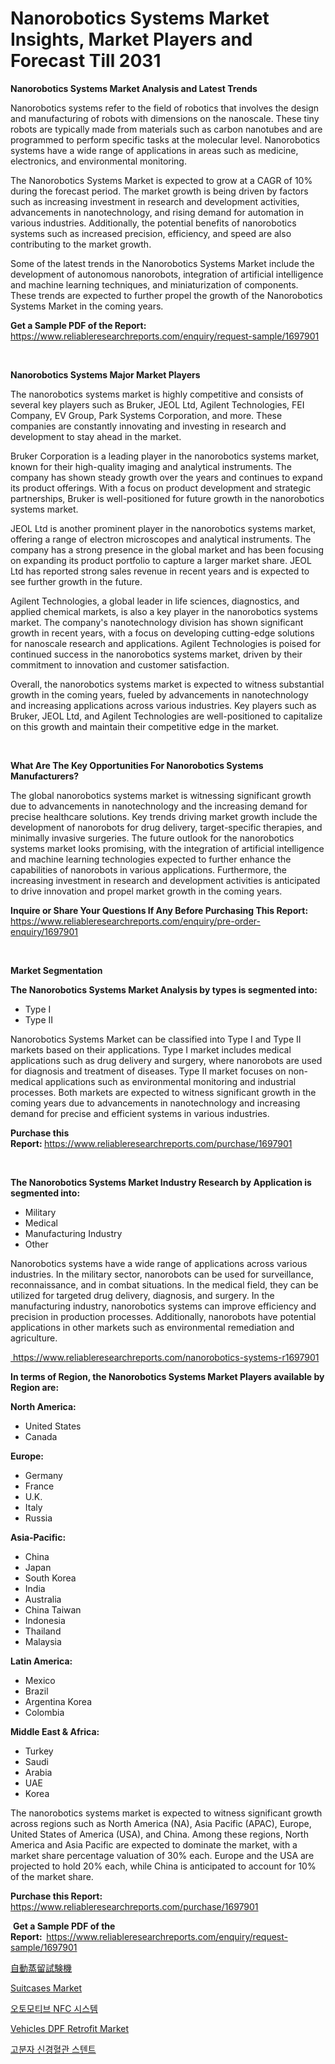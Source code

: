 <p><h1>Nanorobotics Systems Market Insights, Market Players and Forecast Till 2031</h1></p><p><strong>Nanorobotics Systems Market Analysis and Latest Trends</strong></p>
<p><p>Nanorobotics systems refer to the field of robotics that involves the design and manufacturing of robots with dimensions on the nanoscale. These tiny robots are typically made from materials such as carbon nanotubes and are programmed to perform specific tasks at the molecular level. Nanorobotics systems have a wide range of applications in areas such as medicine, electronics, and environmental monitoring.</p><p>The Nanorobotics Systems Market is expected to grow at a CAGR of 10% during the forecast period. The market growth is being driven by factors such as increasing investment in research and development activities, advancements in nanotechnology, and rising demand for automation in various industries. Additionally, the potential benefits of nanorobotics systems such as increased precision, efficiency, and speed are also contributing to the market growth.</p><p>Some of the latest trends in the Nanorobotics Systems Market include the development of autonomous nanorobots, integration of artificial intelligence and machine learning techniques, and miniaturization of components. These trends are expected to further propel the growth of the Nanorobotics Systems Market in the coming years.</p></p>
<p><strong>Get a Sample PDF of the Report:&nbsp;</strong> <a href="https://www.reliableresearchreports.com/enquiry/request-sample/1697901">https://www.reliableresearchreports.com/enquiry/request-sample/1697901</a></p>
<p>&nbsp;</p>
<p><strong>Nanorobotics Systems Major Market Players</strong></p>
<p><p>The nanorobotics systems market is highly competitive and consists of several key players such as Bruker, JEOL Ltd, Agilent Technologies, FEI Company, EV Group, Park Systems Corporation, and more. These companies are constantly innovating and investing in research and development to stay ahead in the market.</p><p>Bruker Corporation is a leading player in the nanorobotics systems market, known for their high-quality imaging and analytical instruments. The company has shown steady growth over the years and continues to expand its product offerings. With a focus on product development and strategic partnerships, Bruker is well-positioned for future growth in the nanorobotics systems market.</p><p>JEOL Ltd is another prominent player in the nanorobotics systems market, offering a range of electron microscopes and analytical instruments. The company has a strong presence in the global market and has been focusing on expanding its product portfolio to capture a larger market share. JEOL Ltd has reported strong sales revenue in recent years and is expected to see further growth in the future.</p><p>Agilent Technologies, a global leader in life sciences, diagnostics, and applied chemical markets, is also a key player in the nanorobotics systems market. The company's nanotechnology division has shown significant growth in recent years, with a focus on developing cutting-edge solutions for nanoscale research and applications. Agilent Technologies is poised for continued success in the nanorobotics systems market, driven by their commitment to innovation and customer satisfaction.</p><p>Overall, the nanorobotics systems market is expected to witness substantial growth in the coming years, fueled by advancements in nanotechnology and increasing applications across various industries. Key players such as Bruker, JEOL Ltd, and Agilent Technologies are well-positioned to capitalize on this growth and maintain their competitive edge in the market.</p></p>
<p>&nbsp;</p>
<p><strong>What Are The Key Opportunities For Nanorobotics Systems Manufacturers?</strong></p>
<p><p>The global nanorobotics systems market is witnessing significant growth due to advancements in nanotechnology and the increasing demand for precise healthcare solutions. Key trends driving market growth include the development of nanorobots for drug delivery, target-specific therapies, and minimally invasive surgeries. The future outlook for the nanorobotics systems market looks promising, with the integration of artificial intelligence and machine learning technologies expected to further enhance the capabilities of nanorobots in various applications. Furthermore, the increasing investment in research and development activities is anticipated to drive innovation and propel market growth in the coming years.</p></p>
<p><strong>Inquire or Share Your Questions If Any Before Purchasing This Report:</strong> <a href="https://www.reliableresearchreports.com/enquiry/pre-order-enquiry/1697901">https://www.reliableresearchreports.com/enquiry/pre-order-enquiry/1697901</a></p>
<p>&nbsp;</p>
<p><strong>Market Segmentation</strong></p>
<p><strong>The Nanorobotics Systems Market Analysis by types is segmented into:</strong></p>
<p><ul><li>Type I</li><li>Type II</li></ul></p>
<p><p>Nanorobotics Systems Market can be classified into Type I and Type II markets based on their applications. Type I market includes medical applications such as drug delivery and surgery, where nanorobots are used for diagnosis and treatment of diseases. Type II market focuses on non-medical applications such as environmental monitoring and industrial processes. Both markets are expected to witness significant growth in the coming years due to advancements in nanotechnology and increasing demand for precise and efficient systems in various industries.</p></p>
<p><strong>Purchase this Report:&nbsp;</strong><a href="https://www.reliableresearchreports.com/purchase/1697901">https://www.reliableresearchreports.com/purchase/1697901</a></p>
<p>&nbsp;</p>
<p><strong>The Nanorobotics Systems Market Industry Research by Application is segmented into:</strong></p>
<p><ul><li>Military</li><li>Medical</li><li>Manufacturing Industry</li><li>Other</li></ul></p>
<p><p>Nanorobotics systems have a wide range of applications across various industries. In the military sector, nanorobots can be used for surveillance, reconnaissance, and in combat situations. In the medical field, they can be utilized for targeted drug delivery, diagnosis, and surgery. In the manufacturing industry, nanorobotics systems can improve efficiency and precision in production processes. Additionally, nanorobots have potential applications in other markets such as environmental remediation and agriculture.</p></p>
<p><a href="https://www.reliableresearchreports.com/nanorobotics-systems-r1697901">&nbsp;https://www.reliableresearchreports.com/nanorobotics-systems-r1697901</a></p>
<p><strong>In terms of Region, the Nanorobotics Systems Market Players available by Region are:</strong></p>
<p>
    <p> <strong> North America: </strong>
        <ul>
            <li>United States</li>
            <li>Canada</li>
        </ul>
        </p> 
    <p> <strong> Europe: </strong>
        <ul>
            <li>Germany</li>
            <li>France</li>
            <li>U.K.</li>
            <li>Italy</li>
            <li>Russia</li>
        </ul>
        </p> 
    <p> <strong> Asia-Pacific: </strong>
        <ul>
            <li>China</li>
            <li>Japan</li>
            <li>South Korea</li>
            <li>India</li>
            <li>Australia</li>
            <li>China Taiwan</li>
            <li>Indonesia</li>
            <li>Thailand</li>
            <li>Malaysia</li>
        </ul>
        </p> 
    <p> <strong> Latin America: </strong>
        <ul>
            <li>Mexico</li>
            <li>Brazil</li>
            <li>Argentina Korea</li>
            <li>Colombia</li>
        </ul>
        </p> 
    <p> <strong> Middle East & Africa: </strong>
        <ul>
            <li>Turkey</li>
            <li>Saudi</li>
            <li>Arabia</li>
            <li>UAE</li>
            <li>Korea</li>
        </ul>
    </p>
    </p>
<p><p>The nanorobotics systems market is expected to witness significant growth across regions such as North America (NA), Asia Pacific (APAC), Europe, United States of America (USA), and China. Among these regions, North America and Asia Pacific are expected to dominate the market, with a market share percentage valuation of 30% each. Europe and the USA are projected to hold 20% each, while China is anticipated to account for 10% of the market share.</p></p>
<p><strong>Purchase this Report: </strong><a href="https://www.reliableresearchreports.com/purchase/1697901">https://www.reliableresearchreports.com/purchase/1697901</a></p>
<p>&nbsp;<strong>Get a Sample PDF of the Report:&nbsp;&nbsp;</strong><a href="https://www.reliableresearchreports.com/enquiry/request-sample/1697901">https://www.reliableresearchreports.com/enquiry/request-sample/1697901</a></p>
<p><strong></strong></p>
<p><p><a href="https://github.com/zjkmgcs938405/Market-Research-Report-List-2/blob/main/4615164100420.md">自動蒸留試験機</a></p><p><a href="https://github.com/markusgodoy/Market-Research-Report-List-3/blob/main/suitcases-market.md">Suitcases Market</a></p><p><a href="https://github.com/kimvicki3212024/Market-Research-Report-List-1/blob/main/9359303106437.md">오토모티브 NFC 시스템</a></p><p><a href="https://github.com/luckyshygirl/Market-Research-Report-List-4/blob/main/vehicles-dpf-retrofit-market.md">Vehicles DPF Retrofit Market</a></p><p><a href="https://github.com/khairinauzunul/Market-Research-Report-List-1/blob/main/6079482106433.md">고분자 신경혈관 스텐트</a></p></p>